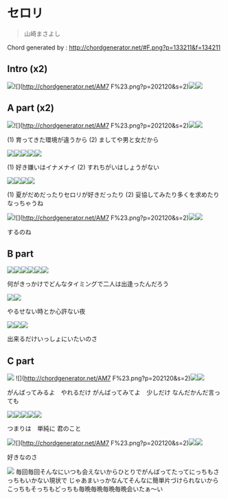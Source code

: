 # セロリ
> 山崎まさよし

Chord generated by : http://chordgenerator.net/#F.png?p=133211&f=134211

## Intro (x2)
![](http://chordgenerator.net/AM7.png?p=002120&s=2)![](http://chordgenerator.net/AM7 F%23.png?p=202120&s=2)![](http://chordgenerator.net/Bm7.png?p=024232&s=2)![](http://chordgenerator.net/Bm7E.png?p=022232&s=2)

## A part (x2)
![](http://chordgenerator.net/AM7.png?p=002120&s=2)![](http://chordgenerator.net/AM7 F%23.png?p=202120&s=2)![](http://chordgenerator.net/Bm7.png?p=024232&s=2)![](http://chordgenerator.net/D7on9.png?p=x-10-9-10-10-10&s=2)

(1) 育ってきた環境が違うから
(2) ましてや男と女だから

![](http://chordgenerator.net/C%23m7.png?p=x46454&s=2)![](http://chordgenerator.net/C%23dim7.png?p=x4545x&s=2)![](http://chordgenerator.net/F%23.png?p=244322&s=2)![
](http://chordgenerator.net/F%23sus4.png?p=x444xx&s=2)![](http://chordgenerator.net/Bbdim7.png?p=x1202x&s=2)

(1) 好き嫌いはイナメナイ
(2) すれちがいはしょうがない

![](http://chordgenerator.net/Bm.png?p=x24432&s=2)![
](http://chordgenerator.net/BmonBb.png?p=x14430&s=2)![](http://chordgenerator.net/BmonA.png?p=x04430&s=2)![](http://chordgenerator.net/Gm7.png?p=3x3030&s=2)

(1) 夏がだめだったりセロリが好きだったり
(2) 妥協してみたり多くを求めたり なっちゃうね

![](http://chordgenerator.net/AM7.png?p=002120&s=2)![](http://chordgenerator.net/AM7 F%23.png?p=202120&s=2)![](http://chordgenerator.net/Bm7.png?p=024232&s=2)![](http://chordgenerator.net/Bm7E.png?p=022232&s=2)

するのね

## B part
![](http://chordgenerator.net/Dmaj7.png?p=xx0222&s=2)![](http://chordgenerator.net/D%23m7b5.png?p=xx1222&s=2)![](http://chordgenerator.net/AM7.png?p=002120&s=2)![](http://chordgenerator.net/A7.png?p=x0202x&s=2)![](http://chordgenerator.net/F%23.png?p=244322&s=2)![](http://chordgenerator.net/F%237.png?p=242322&s=2)


何がきっかけでどんなタイミングで二人は出逢ったんだろう

![](http://chordgenerator.net/Dmaj7.png?p=xx0222&s=2)![](http://chordgenerator.net/D%23m7b5.png?p=xx1222&s=2)

やるせない時とか心許ない夜

![](http://chordgenerator.net/D7on9.png?p=x-10-9-10-10-10&s=2)![](http://chordgenerator.net/Bm7.png?p=024232&s=2)![](http://chordgenerator.net/Bm7E.png?p=022232&s=2)

出来るだけいっしょにいたいのさ

## C part
![](http://chordgenerator.net/AM7.png?p=002120&s=2) ![](http://chordgenerator.net/AM7 F%23.png?p=202120&s=2)![](http://chordgenerator.net/Bm7.png?p=024232&s=2)![](http://chordgenerator.net/Bm7E.png?p=022232&s=2)

がんばってみるよ　やれるだけ
がんばってみてよ　少しだけ
なんだかんだ言っても


![](http://chordgenerator.net/Bm7.png?p=024232&s=2)![](http://chordgenerator.net/C%23m7.png?p=x46454&s=2)![](http://chordgenerator.net/D.png?p=xx0232&s=2)![](http://chordgenerator.net/D%23dim7.png?p=xx1212&s=2)![](http://chordgenerator.net/Esus4.png?p=022200&s=2)


つまりは　単純に 君のこと

![](http://chordgenerator.net/AM7.png?p=002120&s=2)![](http://chordgenerator.net/AM7 F%23.png?p=202120&s=2)![](http://chordgenerator.net/Bm7.png?p=024232&s=2)![](http://chordgenerator.net/Bm7E.png?p=022232&s=2)


好きなのさ

![](http://chordgenerator.net/A.png?p=577655&s=2)
毎回毎回そんなにいつも会えないからひとりでがんばってたってにっちもさっちもいかない現状で じゃあまいっかなんてそんなに簡単片づけられないからこっちもそっちもどっちも毎晩毎晩毎晩毎晩会いたぁ～い